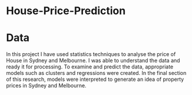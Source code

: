 # House-Price-Prediction

# Data
In this project I have used statistics techniques to analyse the price of House in Sydney and Melbourne. 
I was able to understand the data and ready it for processing. To examine and predict the data, appropriate models such as
clusters and regressions were created. In the final section of this research, 
models were interpreted to generate an idea of property prices in Sydney and Melbourne.




